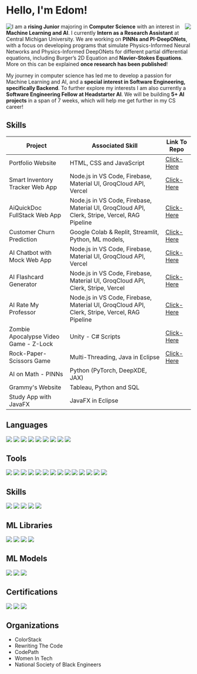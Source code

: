 # Hello, I'm Edom!          
<div>
  <span style="float: left">
    <a href="https://www.linkedin.com/in/edombelayneh" target="_blank">
      <img src="https://img.shields.io/badge/-LinkedIn-0072b1?&style=for-the-badge&logo=linkedin&logoColor=white" />
    </a>
  </span>
  <span style="float: right">
    <a href="https://drive.google.com/file/d/1h-ei2vxYnh_Vl240Hk4TwxFyrNKYwdh2/view?usp=sharing" target="_blank">
      <img src="https://img.shields.io/badge/-Resume-f2336f?&style=for-the-badge&logoColor=white" />
    </a>
  </span>
</div>


I am a **rising Junior** majoring in **Computer Science** with an interest in **Machine Learning and AI**. I currently **Intern as a Research Assistant** at Central Michigan University. We are working on **PINNs and PI-DeepONets**, with a focus on developing programs that simulate Physics-Informed Neural Networks and Physics-Informed DeepONets for different partial differential equations, including Burger’s 2D Equation and **Navier-Stokes Equations**. More on this can be explained **once research has been published**!

My journey in computer science has led me to develop a passion for Machine Learning and AI, and a **special interest in Software Engineering, specifically Backend**. To further explore my interests I am also currently a **Software Engineering Fellow at Headstarter AI**. We will be building **5+ AI projects** in a span of 7 weeks, which will help me get further in my CS career!

## Skills

| Project                                       | Associated Skill                                        | Link To Repo    |
|-----------------------------------------------|---------------------------------------------------------|-----------------|
| Portfolio Website                             | HTML, CSS and JavaScript                                |  <a href="https://github.com/edombelayneh/edombelayneh.github.io.git">Click-Here</a> |
| Smart Inventory Tracker Web App               | Node.js in VS Code, Firebase, Material UI, GroqCloud API, Vercel  |  <a href="https://github.com/edombelayneh/Inventory.git">Click-Here</a> |
| AiQuickDoc FullStack Web App                  | Node.js in VS Code, Firebase, Material UI, GroqCloud API, Clerk, Stripe, Vercel, RAG Pipeline  | <a href="https://github.com/edombelayneh/AiQuickDoc.git">Click-Here</a>   |
| Customer Churn Prediction                     | Google Colab & Replit, Streamlit, Python, ML models,     | <a href="https://github.com/edombelayneh/ChurnForBankCustomers.git">Click-Here</a>   |
| AI Chatbot with Mock Web App                  | Node.js in VS Code, Firebase, Material UI, GroqCloud API, Vercel  |  <a href="https://github.com/edombelayneh/AI-Chatbot.git">Click-Here</a> |
| AI Flashcard Generator                        | Node.js in VS Code, Firebase, Material UI, GroqCloud API, Clerk, Stripe, Vercel  |  <a href="https://github.com/edombelayneh/AI-Flashcard-Generator.git">Click-Here</a> |
| AI Rate My Professor                          | Node.js in VS Code, Firebase, Material UI, GroqCloud API, Clerk, Stripe, Vercel, RAG Pipeline  | <a href="https://github.com/edombelayneh/AI-RMP.git">Click-Here</a>   |
| Zombie Apocalypse Video Game - Z-Lock         | Unity - C# Scripts                                      |  <a href="https://github.com/edombelayneh/Zombie-Apocalypse-Video-Game-Z-Lock.git">Click-Here</a> |
| Rock-Paper-Scissors Game                      | Multi-Threading, Java in Eclipse                        |  <a href="https://github.com/edombelayneh/RPS-game-with-Multithreading.git">Click-Here</a> |
| AI on Math - PINNs                            | Python (PyTorch, DeepXDE, JAX)                          |                 |
| Grammy's Website                              | Tableau, Python and SQL                                 |                 |
| Study App with JavaFX                         | JavaFX in Eclipse                                       |                 |


## Languages
<div>
    <img src="https://img.shields.io/badge/-Java-red?&style=for-the-badge&logo=Java&logoColor=white" />
    <img src="https://img.shields.io/badge/-Python-1679A7?&style=for-the-badge&logo=Python&logoColor=white" />
    <img src="https://img.shields.io/badge/-Swift-EF3B2D?&style=for-the-badge&logo=Swift&logoColor=white" />
    <img src="https://img.shields.io/badge/-Html-orange?&style=for-the-badge&logo=html5&logoColor=white" />
    <img src="https://img.shields.io/badge/-CSS-blue?&style=for-the-badge&logo=css3&logoColor=white" />
    <img src="https://img.shields.io/badge/-JavaScript-e8d82a?&style=for-the-badge&logo=javascript&logoColor=white" />
    <img src="https://img.shields.io/badge/-C-5b9bf5?&style=for-the-badge&logo=c&logoColor=white" />
    <img src="https://img.shields.io/badge/-C++-032d69?&style=for-the-badge&logo=cplusplus&logoColor=white" />
    <img src="https://img.shields.io/badge/-Node.js-green?&style=for-the-badge&logo=nodedotjs&logoColor=white" />
</div>

## Tools
<div>
    <img src="https://img.shields.io/badge/-Eclipse-1679A7?&style=for-the-badge&logo=Eclipse&logoColor=white" />
    <img src="https://img.shields.io/badge/-JupyterNotebook-orange?&style=for-the-badge&logo=Jupyter&logoColor=white" />
    <img src="https://img.shields.io/badge/-MySQL-4c20b3?&style=for-the-badge&logo=mysql&logoColor=white" />
    <img src="https://img.shields.io/badge/-VSCode-364559?&style=for-the-badge&logoColor=white" />
    <img src="https://img.shields.io/badge/-XCode-1a529c?&style=for-the-badge&logo=xcode&logoColor=white" />
    <img src="https://img.shields.io/badge/-Google Colab-yellow?&style=for-the-badge&logo=googleColab&logoColor=white" />
    <img src="https://img.shields.io/badge/-Arduino-35969c?&style=for-the-badge&logo=arduino&logoColor=white" />
    <img src="https://img.shields.io/badge/-Unity-27292b?&style=for-the-badge&logo=unity&logoColor=white" />
    <img src="https://img.shields.io/badge/-Firebase-orange?&style=for-the-badge&logo=firebase&logoColor=white" />
    <img src="https://img.shields.io/badge/-Llama-blue?&style=for-the-badge&logo=meta&logoColor=white" />
    <img src="https://img.shields.io/badge/-Stripe-blue?&style=for-the-badge&logo=stripe&logoColor=white" />
    <img src="https://img.shields.io/badge/-Clerk-0a0a0a?&style=for-the-badge&logo=clerk&logoColor=white" />
    <img src="https://img.shields.io/badge/-Replit-orange?&style=for-the-badge&logo=replit&logoColor=white" />
    <img src="https://img.shields.io/badge/-Convex-red?&style=for-the-badge&logo=convex&logoColor=white" />
</div>

## Skills
<div>
    <img src="https://img.shields.io/badge/-Multithreading-red?&style=for-the-badge&logo=Eclipse&logoColor=white" />
    <img src="https://img.shields.io/badge/-Neural Networks-1679A7?&style=for-the-badge&logo=Python&logoColor=white" />
    <img src="https://img.shields.io/badge/-Physics Informed Neural Networks-1679A7?&style=for-the-badge&logo=python&logoColor=white" />
    <img src="https://img.shields.io/badge/-Physics Informed DeepONets-1679A7?&style=for-the-badge&logo=python&logoColor=white" />
    <img src="https://img.shields.io/badge/-Machine Learning-1679A7?&style=for-the-badge&logo=python&logoColor=white" />
</div>

## ML Libraries
<div>
    <img src="https://img.shields.io/badge/-PyTorch-red?&style=for-the-badge&logo=pytorch&logoColor=white" />
    <img src="https://img.shields.io/badge/-DeepXDE-1679A7?&style=for-the-badge&logo=python&logoColor=white" />
    <img src="https://img.shields.io/badge/-JAX-purple?&style=for-the-badge&logo=pytorch&logoColor=white" />
    <img src="https://img.shields.io/badge/-TensorFlow-orange?&style=for-the-badge&logo=tensorflow&logoColor=white" />
</div>

## ML Models 

<div>
  <img src="https://img.shields.io/badge/-XGBoost-EF4E2C?&style=for-the-badge&logo=xgboost&logoColor=white" /> 
  <img src="https://img.shields.io/badge/-Random Forest-0A0A0A?&style=for-the-badge&logoColor=white" /> 
  <img src="https://img.shields.io/badge/-Decision Tree-2B2B2B?&style=for-the-badge&logoColor=white" /> 
</div>

## Certifications
<div>
<img src="https://img.shields.io/badge/-CyberSecurity Certificate | Google-618dd4?&style=for-the-badge&logo=google&logoColor=white" />
<img src="https://img.shields.io/badge/-Python Specialist | Global Tech Experience-1679A7?&style=for-the-badge&logo=python&logoColor=white" />
<img src="https://img.shields.io/badge/-SQL Specialist | Global Tech Experience-4c20b3?&style=for-the-badge&logo=mysql&logoColor=white" />
</div>

## Organizations
- ColorStack
- Rewriting The Code
- CodePath
- Women In Tech
- National Society of Black Engineers
